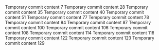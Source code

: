 Temporary commit content 7
Temporary commit content 28
Temporary commit content 35
Temporary commit content 40
Temporary commit content 51
Temporary commit content 77
Temporary commit content 78
Temporary commit content 84
Temporary commit content 87
Temporary commit content 100
Temporary commit content 106
Temporary commit content 108
Temporary commit content 114
Temporary commit content 118
Temporary commit content 122
Temporary commit content 123
Temporary commit content 129
